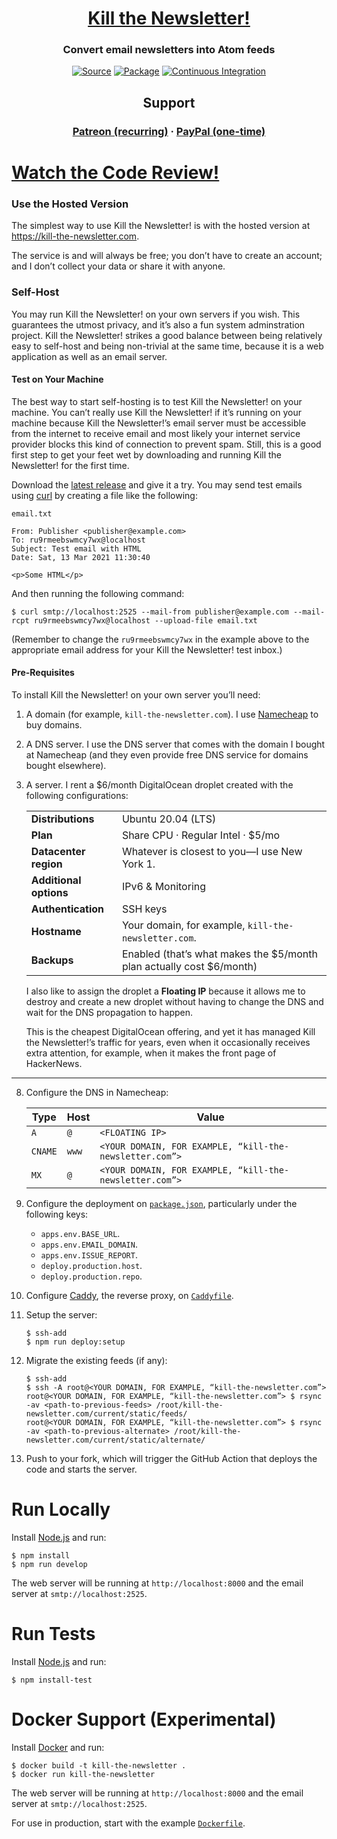 <h1 align="center"><a href="https://kill-the-newsletter.com">Kill the Newsletter!</a></h1>
<h3 align="center">Convert email newsletters into Atom feeds</h3>
<p align="center">
<a href="https://github.com/leafac/kill-the-newsletter.com"><img src="https://img.shields.io/badge/Source---" alt="Source"></a>
<a href="https://www.npmjs.com/package/kill-the-newsletter"><img alt="Package" src="https://badge.fury.io/js/kill-the-newsletter.svg"></a>
<a href="https://github.com/leafac/kill-the-newsletter.com/actions"><img src="https://github.com/leafac/kill-the-newsletter.com/workflows/.github/workflows/main.yml/badge.svg" alt="Continuous Integration"></a>
</p>

<h2 align="center">Support</h2>
<h3 align="center">
<a href="https://patreon.com/leafac">Patreon (recurring)</a> ·
<a href="https://paypal.me/LeandroFacchinetti">PayPal (one-time)</a>
</h3>

# [Watch the Code Review!](https://youtu.be/FMTb3Z-QiPY)

### Use the Hosted Version

The simplest way to use Kill the Newsletter! is with the hosted version at <https://kill-the-newsletter.com>.

The service is and will always be free; you don’t have to create an account; and I don’t collect your data or share it with anyone.

### Self-Host

You may run Kill the Newsletter! on your own servers if you wish. This guarantees the utmost privacy, and it’s also a fun system adminstration project. Kill the Newsletter! strikes a good balance between being relatively easy to self-host and being non-trivial at the same time, because it is a web application as well as an email server.

#### Test on Your Machine

The best way to start self-hosting is to test Kill the Newsletter! on your machine. You can’t really use Kill the Newsletter! if it’s running on your machine because Kill the Newsletter!’s email server must be accessible from the internet to receive email and most likely your internet service provider blocks this kind of connection to prevent spam. Still, this is a good first step to get your feet wet by downloading and running Kill the Newsletter! for the first time.

Download the [latest release](https://github.com/leafac/kill-the-newsletter/releases/latest) and give it a try. You may send test emails using [curl](https://curl.se) by creating a file like the following:

`email.txt`

```
From: Publisher <publisher@example.com>
To: ru9rmeebswmcy7wx@localhost
Subject: Test email with HTML
Date: Sat, 13 Mar 2021 11:30:40

<p>Some HTML</p>
```

And then running the following command:

```
$ curl smtp://localhost:2525 --mail-from publisher@example.com --mail-rcpt ru9rmeebswmcy7wx@localhost --upload-file email.txt
```

(Remember to change the `ru9rmeebswmcy7wx` in the example above to the appropriate email address for your Kill the Newsletter! test inbox.)

#### Pre-Requisites

To install Kill the Newsletter! on your own server you’ll need:

1. A domain (for example, `kill-the-newsletter.com`). I use [Namecheap](https://www.namecheap.com) to buy domains.
2. A DNS server. I use the DNS server that comes with the domain I bought at Namecheap (and they even provide free DNS service for domains bought elsewhere).
3. A server. I rent a $6/month DigitalOcean droplet created with the following configurations:

   |                        |                                                                      |
   | ---------------------- | -------------------------------------------------------------------- |
   | **Distributions**      | Ubuntu 20.04 (LTS)                                                   |
   | **Plan**               | Share CPU · Regular Intel · $5/mo                                    |
   | **Datacenter region**  | Whatever is closest to you—I use New York 1.                         |
   | **Additional options** | IPv6 & Monitoring                                                    |
   | **Authentication**     | SSH keys                                                             |
   | **Hostname**           | Your domain, for example, `kill-the-newsletter.com`.                 |
   | **Backups**            | Enabled (that’s what makes the $5/month plan actually cost $6/month) |

   I also like to assign the droplet a **Floating IP** because it allows me to destroy and create a new droplet without having to change the DNS and wait for the DNS propagation to happen.

   This is the cheapest DigitalOcean offering, and yet it has managed Kill the Newsletter!’s traffic for years, even when it occasionally receives extra attention, for example, when it makes the front page of HackerNews.

---

8. Configure the DNS in Namecheap:

   | Type    | Host  | Value                                                   |
   | ------- | ----- | ------------------------------------------------------- |
   | `A`     | `@`   | `<FLOATING IP>`                                         |
   | `CNAME` | `www` | `<YOUR DOMAIN, FOR EXAMPLE, “kill-the-newsletter.com”>` |
   | `MX`    | `@`   | `<YOUR DOMAIN, FOR EXAMPLE, “kill-the-newsletter.com”>` |

9. Configure the deployment on [`package.json`](package.json), particularly under the following keys:

   - `apps.env.BASE_URL`.
   - `apps.env.EMAIL_DOMAIN`.
   - `apps.env.ISSUE_REPORT`.
   - `deploy.production.host`.
   - `deploy.production.repo`.

10. Configure [Caddy](https://caddyserver.com), the reverse proxy, on [`Caddyfile`](Caddyfile).

11. Setup the server:

    ```console
    $ ssh-add
    $ npm run deploy:setup
    ```

12. Migrate the existing feeds (if any):

    ```console
    $ ssh-add
    $ ssh -A root@<YOUR DOMAIN, FOR EXAMPLE, “kill-the-newsletter.com”>
    root@<YOUR DOMAIN, FOR EXAMPLE, “kill-the-newsletter.com”> $ rsync -av <path-to-previous-feeds> /root/kill-the-newsletter.com/current/static/feeds/
    root@<YOUR DOMAIN, FOR EXAMPLE, “kill-the-newsletter.com”> $ rsync -av <path-to-previous-alternate> /root/kill-the-newsletter.com/current/static/alternate/
    ```

13. Push to your fork, which will trigger the GitHub Action that deploys the code and starts the server.

# Run Locally

Install [Node.js](https://nodejs.org/) and run:

```console
$ npm install
$ npm run develop
```

The web server will be running at `http://localhost:8000` and the email server at `smtp://localhost:2525`.

# Run Tests

Install [Node.js](https://nodejs.org/) and run:

```console
$ npm install-test
```

# Docker Support (Experimental)

Install [Docker](https://www.docker.com/) and run:

```console
$ docker build -t kill-the-newsletter .
$ docker run kill-the-newsletter
```

The web server will be running at `http://localhost:8000` and the email server at `smtp://localhost:2525`.

For use in production, start with the example [`Dockerfile`](Dockerfile).
